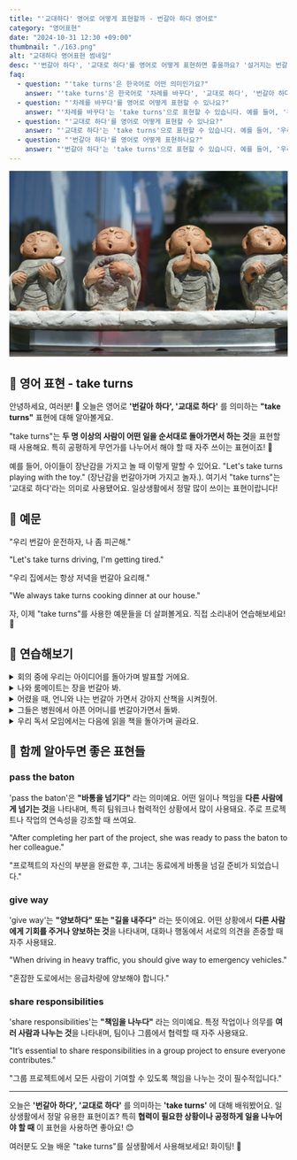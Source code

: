 ```yaml
---
title: "'교대하다' 영어로 어떻게 표현할까 - 번갈아 하다 영어로"
category: "영어표현"
date: "2024-10-31 12:30 +09:00"
thumbnail: "./163.png"
alt: "교대하다 영어표현 썸네일"
desc: "'번갈아 하다', '교대로 하다'를 영어로 어떻게 표현하면 좋을까요? '설거지는 번갈아가면서 할까요?' '운전은 교대로 하자' 등을 영어로 표현하는 법을 배워봅시다. 다양한 예문을 통해서 연습하고 본인의 표현으로 만들어 보세요."
faq:
  - question: "'take turns'은 한국어로 어떤 의미인가요?"
    answer: "'take turns'은 한국어로 '차례를 바꾸다', '교대로 하다', '번갈아 하다' 등으로 번역될 수 있습니다. 여러 사람이 함께 어떤 일을 할 때, 각자의 차례를 정해가며 진행하는 것을 의미합니다."
  - question: "'차례를 바꾸다'를 영어로 어떻게 표현할 수 있나요?"
    answer: "'차례를 바꾸다'는 'take turns'으로 표현할 수 있습니다. 예를 들어, '우리 이제 차례를 바꿔서 게임을 하자'는 'Let's take turns playing the game now'로 말할 수 있습니다."
  - question: "'교대로 하다'를 영어로 어떻게 표현할 수 있나요?"
    answer: "'교대로 하다'는 'take turns'으로 표현할 수 있습니다. 예를 들어, '우리는 교대로 운전할 거야'는 'We will take turns driving'으로 말할 수 있습니다."
  - question: "'번갈아 하다'를 영어로 어떻게 표현하나요?"
    answer: "'번갈아 하다'는 'take turns'으로 표현할 수 있습니다. 예를 들어, '우리 번갈아 가며 이 일을 하자'는 'Let's take turns doing this task'로 표현할 수 있습니다."
---
```


![돌담 위의 스님 조각상들](./163-1.jpg)

## 🌟 영어 표현 - take turns

안녕하세요, 여러분! 👋 오늘은 영어로 **'번갈아 하다', '교대로 하다'** 를 의미하는 **"take turns"** 표현에 대해 알아볼게요.

"take turns"는 **두 명 이상의 사람이 어떤 일을 순서대로 돌아가면서 하는 것**을 표현할 때 사용해요. 특히 공평하게 무언가를 나누어서 해야 할 때 자주 쓰이는 표현이죠! 🔄

예를 들어, 아이들이 장난감을 가지고 놀 때 이렇게 말할 수 있어요. "Let's take turns playing with the toy." (장난감을 번갈아가며 가지고 놀자.). 여기서 "take turns"는 '교대로 하다'라는 의미로 사용됐어요. 일상생활에서 정말 많이 쓰이는 표현이랍니다!

<script async src="https://pagead2.googlesyndication.com/pagead/js/adsbygoogle.js?client=ca-pub-1465612013356152"
     crossorigin="anonymous"></script>
<!-- engple-horizontal-ad -->

<ins class="adsbygoogle"
     style="display:block"
     data-ad-client="ca-pub-1465612013356152"
     data-ad-slot="2106896038"
     data-ad-format="auto"
     data-full-width-responsive="true"></ins>

<script>
     (adsbygoogle = window.adsbygoogle || []).push({});
</script>

## 📖 예문

"우리 번갈아 운전하자, 나 좀 피곤해."

"Let's take turns driving, I'm getting tired."

"우리 집에서는 항상 저녁을 번갈아 요리해."

"We always take turns cooking dinner at our house."

자, 이제 "take turns"를 사용한 예문들을 더 살펴볼게요. 직접 소리내어 연습해보세요! 🎯

## 💬 연습해보기

<details>
<summary>회의 중에 우리는 아이디어를 돌아가며 발표할 거에요.</summary>
<span>During the meeting, we'll take turns presenting our ideas.</span>
</details>

<details>
<summary>나와 룸메이트는 장을 번갈아 봐.</summary>
<span>My roommates and I take turns doing the grocery shopping.</span>
</details>

<details>
<summary>어렸을 때, 언니와 나는 번갈아 가면서 강아지 산책을 시켜줬어.</summary>
<span>My sister and I <a href="/blog/in-english/143.used-to/">used to</a> take turns walking our dog when we were younger.</span>
</details>

<details>
<summary>그들은 병원에서 아픈 어머니를 번갈아가면서 돌봐.</summary>
<span>They take turns watching their sick mother at the hospital.</span>
</details>

<details>
<summary>우리 독서 모임에서는 다음에 읽을 책을 돌아가며 골라요.</summary>
<span>In our book club, we take turns choosing what to read next.</span>
</details>

## 🤝 함께 알아두면 좋은 표현들

### pass the baton

'pass the baton'은 **"바통을 넘기다"** 라는 의미예요. 어떤 일이나 책임을 **다른 사람에게 넘기는 것**을 나타내며, 특히 팀워크나 협력적인 상황에서 많이 사용돼요. 주로 프로젝트나 작업의 연속성을 강조할 때 쓰여요.

"After completing her part of the project, she was ready to pass the baton to her colleague."

"프로젝트의 자신의 부분을 완료한 후, 그녀는 동료에게 바통을 넘길 준비가 되었습니다."

### give way

'give way'는 **"양보하다" 또는 "길을 내주다"** 라는 뜻이에요. 어떤 상황에서 **다른 사람에게 기회를 주거나 양보하는 것**을 나타내며, 대화나 행동에서 서로의 의견을 존중할 때 자주 사용돼요.

"When driving in heavy traffic, you should give way to emergency vehicles."

"혼잡한 도로에서는 응급차량에 양보해야 합니다."

### share responsibilities

'share responsibilities'는 **"책임을 나누다"** 라는 의미예요. 특정 작업이나 의무를 **여러 사람과 나누는 것**을 나타내며, 팀이나 그룹에서 협력할 때 자주 사용돼요.

"It’s essential to share responsibilities in a group project to ensure everyone contributes."

"그룹 프로젝트에서 모든 사람이 기여할 수 있도록 책임을 나누는 것이 필수적입니다."

---

오늘은 **'번갈아 하다', '교대로 하다'** 를 의미하는 **'take turns'** 에 대해 배워봤어요. 일상생활에서 정말 유용한 표현이죠? 특히 **협력이 필요한 상황이나 공정하게 일을 나누어야 할 때** 이 표현을 사용하면 좋아요! 😊

여러분도 오늘 배운 "take turns"를 실생활에서 사용해보세요! 화이팅! 💪
